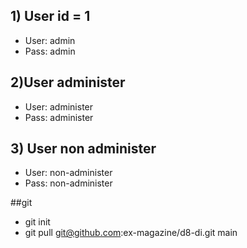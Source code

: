## 1) User id = 1
- User: admin
- Pass: admin

## 2)User administer
- User: administer
- Pass: administer

## 3) User non administer
- User: non-administer
- Pass: non-administer

##git
- git init
- git pull git@github.com:ex-magazine/d8-di.git main